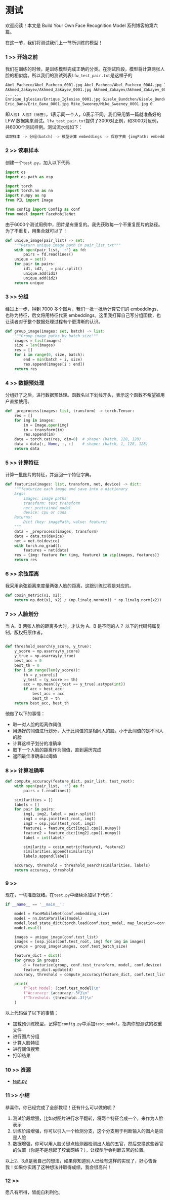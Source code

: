 # 测试

欢迎阅读！本文是 Build Your Own Face Recognition Model 系列博客的第六篇。

在这一节，我们将测试我们上一节所训练的模型！

### 1 >> 开始之前

我们在训练的时候，是训练模型完成正确的分类。在测试阶段，模型将计算两张人脸的相似度。所以我们的测试列表`lfw_test_pair.txt`是这样子的

```sh
Abel_Pacheco/Abel_Pacheco_0001.jpg Abel_Pacheco/Abel_Pacheco_0004.jpg 1
Akhmed_Zakayev/Akhmed_Zakayev_0001.jpg Akhmed_Zakayev/Akhmed_Zakayev_0003.jpg 1
... ...
Enrique_Iglesias/Enrique_Iglesias_0001.jpg Gisele_Bundchen/Gisele_Bundchen_0002.jpg 0
Eric_Bana/Eric_Bana_0001.jpg Mike_Sweeney/Mike_Sweeney_0001.jpg 0
```

即`人脸1 人脸2 [标签]`，1表示同一个人，0表示不同。我们采用第一篇就准备好的 LFW 数据集来测试。`lfw_test_pair.txt`提供了3000对正例，和3000对反例，共6000个测试样例。测试流水线如下： 
```py
读取样本 -> 分组(batch) -> 模型计算 embeddings -> 保存字典 {imgPath: embeddings} -> 计算人脸划分的阈值和准确度
```

### 2 >> 读取样本

创建一个`test.py`，加入以下代码

```py
import os
import os.path as osp

import torch
import torch.nn as nn
import numpy as np
from PIL import Image

from config import Config as conf
from model import FaceMobileNet
```

由于6000个测试用例中，图片是有重复的。我先获取每一个不重复图片的路径。为了不重复，用集合就可以了！
```py
def unique_image(pair_list) -> set:
    """Return unique image path in pair_list.txt"""
    with open(pair_list, 'r') as fd:
        pairs = fd.readlines()
    unique = set()
    for pair in pairs:
        id1, id2, _ = pair.split()
        unique.add(id1)
        unique.add(id2)
    return unique
```

### 3 >> 分组

经过上一步，得到 7000 多个图片，我们一批一批地计算它们的 embeddings，也称为特征，后文将用特征代表 embeddings。这里我打算自己写分组函数，也让读者对于整个数据处理过程有个更清晰的认识。

```py
def group_image(images: set, batch) -> list:
    """Group image paths by batch size"""
    images = list(images)
    size = len(images)
    res = []
    for i in range(0, size, batch):
        end = min(batch + i, size)
        res.append(images[i : end])
    return res
```

### 4 >> 数据预处理

分组好了之后，进行数据预处理。函数名以下划线开头，表示这个函数不希望被用户直接使用。

```py
def _preprocess(images: list, transform) -> torch.Tensor:
    res = []
    for img in images:
        im = Image.open(img)
        im = transform(im)
        res.append(im)
    data = torch.cat(res, dim=0)  # shape: (batch, 128, 128)
    data = data[:, None, :, :]    # shape: (batch, 1, 128, 128)
    return data
```

### 5 >> 计算特征

计算一批图片的特征，并返回一个特征字典。

```py
def featurize(images: list, transform, net, device) -> dict:
    """featurize each image and save into a dictionary
    Args:
        images: image paths
        transform: test transform
        net: pretrained model
        device: cpu or cuda
    Returns:
        Dict (key: imagePath, value: feature)
    """
    data = _preprocess(images, transform)
    data = data.to(device)
    net = net.to(device)
    with torch.no_grad():
        features = net(data) 
    res = {img: feature for (img, feature) in zip(images, features)}
    return res
```

### 6 >> 余弦距离

我采用余弦距离来度量两张人脸的距离，这跟训练过程是对应的。

```py
def cosin_metric(x1, x2):
    return np.dot(x1, x2) / (np.linalg.norm(x1) * np.linalg.norm(x2))
```

### 7 >> 人脸划分

当 A、B 两张人脸的距离多大时，才认为 A、B 是不同的人？ 以下的代码纯属复制，版权归原作者。
```py

def threshold_search(y_score, y_true):
    y_score = np.asarray(y_score)
    y_true = np.asarray(y_true)
    best_acc = 0
    best_th = 0
    for i in range(len(y_score)):
        th = y_score[i]
        y_test = (y_score >= th)
        acc = np.mean((y_test == y_true).astype(int))
        if acc > best_acc:
            best_acc = acc
            best_th = th
    return best_acc, best_th
```

他做了以下的事情：

+ 取一对人脸的距离作阈值
+ 用选好的阈值进行划分，大于此阈值的是相同人的脸，小于此阈值的是不同人的脸
+ 计算这样子划分的准确率
+ 取下一个人脸的距离作为阈值，直到遍历完成
+ 返回最佳准确率以阈值


### 8 >> 计算准确率

```py
def compute_accuracy(feature_dict, pair_list, test_root):
    with open(pair_list, 'r') as f:
        pairs = f.readlines()

    similarities = []
    labels = []
    for pair in pairs:
        img1, img2, label = pair.split()
        img1 = osp.join(test_root, img1)
        img2 = osp.join(test_root, img2)
        feature1 = feature_dict[img1].cpu().numpy()
        feature2 = feature_dict[img2].cpu().numpy()
        label = int(label)

        similarity = cosin_metric(feature1, feature2)
        similarities.append(similarity)
        labels.append(label)

    accuracy, threshold = threshold_search(similarities, labels)
    return accuracy, threshold
```

### 9 >> 

现在，一切准备就绪。在`test.py`中继续添加以下代码：

```py
if __name__ == '__main__':

    model = FaceMobileNet(conf.embedding_size)
    model = nn.DataParallel(model)
    model.load_state_dict(torch.load(conf.test_model, map_location=conf.device))
    model.eval()

    images = unique_image(conf.test_list)
    images = [osp.join(conf.test_root, img) for img in images]
    groups = group_image(images, conf.test_batch_size)

    feature_dict = dict()
    for group in groups:
        d = featurize(group, conf.test_transform, model, conf.device)
        feature_dict.update(d) 
    accuracy, threshold = compute_accuracy(feature_dict, conf.test_list, conf.test_root) 

    print(
        f"Test Model: {conf.test_model}\n"
        f"Accuracy: {accuracy:.3f}\n"
        f"Threshold: {threshold:.3f}\n"
    )
```

以上代码做了以下的事情：

+ 加载预训练模型，记得在`config.py`中添加`test_model`，指向你想测试的权重文件
+ 进行图片分组
+ 计算人脸特征
+ 进行阈值搜索
+ 打印结果

### 10 >> 资源

+ [test.py](../test.py)

### 11 >> 小结

恭喜你，你已经完成了全部教程！还有什么可以做的呢？

1. 测试阶段增强，比如对图片进行水平翻转，将两个特征合成一个，来作为人脸表示
2. 训练阶段增强，你可以引入一个检测分支，这个分支用于判断输入的图片是否是人脸
3. 数据增强，你可以用人脸关键点检测器检测出人脸的五官，然后交换这些器官的位置（你是不是想起了胶囊网络？），让模型学会判断五官的位置。

以上2、3点是我自己的想法，如果你知道别人已经有这样的实现了，好心告诉我！如果你实践了这种想法并取得成绩，我会很高兴！

### 12 >> 

愿凡有所得，皆能自利利他。